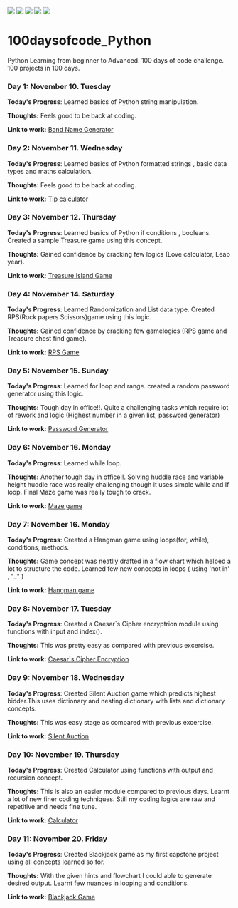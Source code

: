 <!-- Adding Badges -->

![](https://img.shields.io/github/issues/Prasathdv/100daysofcode_Python?style=flat&logo=appveyor)
![](https://img.shields.io/github/forks/Prasathdv/100daysofcode_Python?style=flat&logo=appveyor)
![](https://img.shields.io/github/stars/Prasathdv/100daysofcode_Python?style=flat&logo=appveyor)
![](https://img.shields.io/github/license/Prasathdv/100daysofcode_Python?style=flat&logo=appveyor)
![](https://img.shields.io/twitter/url?url=https%3A%2F%2Fgithub.com%2FPrasathdv%2F100daysofcode_Python?style=flat&logo=appveyor)

# 100daysofcode_Python

Python Learning from beginner to Advanced. 100 days of code challenge. 100 projects in 100 days.

### Day 1: November 10. Tuesday

**Today's Progress**: Learned basics of Python string manipulation.

**Thoughts:** Feels good to be back at coding.

**Link to work:** [Band Name Generator](https://github.com/Prasathdv/100daysofcode_Python/tree/main/Day%2001%20-%20Band%20Name%20Generator)

### Day 2: November 11. Wednesday

**Today's Progress**: Learned basics of Python formatted strings , basic data types and maths calculation.

**Thoughts:** Feels good to be back at coding.

**Link to work:** [Tip calculator](https://repl.it/@Prasathdv/tip-calculator-start)

### Day 3: November 12. Thursday

**Today's Progress**: Learned basics of Python if conditions , booleans. Created a sample Treasure game using this concept.

**Thoughts:** Gained confidence by cracking few logics (Love calculator, Leap year).

**Link to work:** [Treasure Island Game](https://repl.it/@Prasathdv/treasure-island-start#main.py)

### Day 4: November 14. Saturday

**Today's Progress**: Learned Randomization and List data type. Created RPS(Rock papers Scissors)game using this logic.

**Thoughts:** Gained confidence by cracking few gamelogics (RPS game and Treasure chest find game).

**Link to work:** [RPS Game](https://repl.it/@Prasathdv/rock-paper-scissors-start#main.py)

### Day 5: November 15. Sunday

**Today's Progress**: Learned for loop and range. created a random password generator using this logic.

**Thoughts:** Tough day in office!!. Quite a challenging tasks which require lot of rework and logic (Highest number in a given list, password generator)

**Link to work:** [Password Generator](https://repl.it/@Prasathdv/password-generator-start#main.py)

### Day 6: November 16. Monday

**Today's Progress**: Learned while loop.

**Thoughts:** Another tough day in office!!. Solving huddle race and variable height huddle race was really challenging though it uses simple while and If loop. Final Maze game was really tough to crack.

**Link to work:** [Maze game](https://reeborg.ca/reeborg.html?lang=en&mode=python&menu=worlds%2Fmenus%2Freeborg_intro_en.json&name=Maze&url=worlds%2Ftutorial_en%2Fmaze1.json)

### Day 7: November 16. Monday

**Today's Progress**: Created a Hangman game using loops(for, while), conditions, methods.

**Thoughts:** Game concept was neatlly drafted in a flow chart which helped a lot to structure the code. Learned few new concepts in loops ( using 'not in' , "\_" )

**Link to work:** [Hangman game](https://repl.it/@Prasathdv/Day-7-Hangman-5-Start#main.py)

### Day 8: November 17. Tuesday

**Today's Progress**: Created a Caesar`s Cipher encryptrion module using functions with input and index().

**Thoughts:** This was pretty easy as compared with previous excercise.

**Link to work:** [Caesar`s Cipher Encryption](https://repl.it/@Prasathdv/caesar-cipher-4-start#main.py)

### Day 9: November 18. Wednesday

**Today's Progress**: Created Silent Auction game which predicts highest bidder.This uses dictionary and nesting dictionary with lists and dictionary concepts.

**Thoughts:** This was easy stage as compared with previous excercise.

**Link to work:** [Silent Auction](https://repl.it/@Prasathdv/blind-auction-start#main.py)

### Day 10: November 19. Thursday

**Today's Progress**: Created Calculator using functions with output and recursion concept.

**Thoughts:** This is also an easier module compared to previous days. Learnt a lot of new finer coding techniques. Still my coding logics are raw and repetitive and needs fine tune.

**Link to work:** [Calculator](https://repl.it/@Prasathdv/calculator-start#main.py)

### Day 11: November 20. Friday

**Today's Progress**: Created Blackjack game as my first capstone project using all concepts learned so for.

**Thoughts:** With the given hints and flowchart I could able to generate desired output. Learnt few nuances in looping and conditions.

**Link to work:** [Blackjack Game](https://repl.it/@Prasathdv/blackjack-start#main.py)